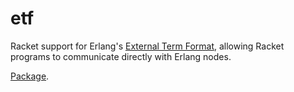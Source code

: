 # etf

Racket support for Erlang's [External Term Format](https://www.erlang.org/doc/apps/erts/erl_ext_dist.html), allowing Racket programs to communicate directly with Erlang nodes.

[Package](https://pkgs.racket-lang.org/).
